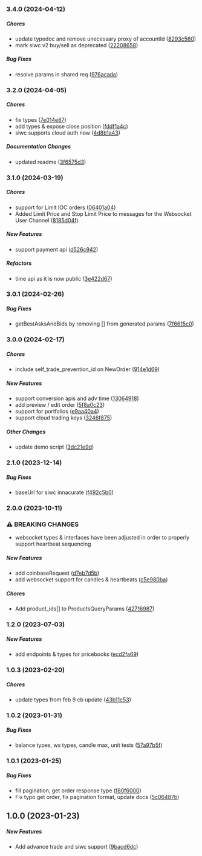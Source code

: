 ### 3.4.0 (2024-04-12)

##### Chores

*  update typedoc and remove unecessary proxy of accountId ([8293c560](https://github.com/joshjancula/coinbase-advanced-node/commit/8293c5605ed2a45501d981a940184b3bc5bb2db1))
*  mark siwc v2 buy/sell as deprecated ([22208658](https://github.com/joshjancula/coinbase-advanced-node/commit/22208658a5ab59e9152a959807072809ec945a7c))

##### Bug Fixes

*  resolve params in shared req ([976acada](https://github.com/joshjancula/coinbase-advanced-node/commit/976acada320d14e04ef9b6a76d44faf0e0e98ef0))

### 3.2.0 (2024-04-05)

##### Chores

*  fix types ([7e014e87](https://github.com/joshjancula/coinbase-advanced-node/commit/7e014e87af6e889227e5e4ff72143b8c334cdd18))
*  add types & expose close position ([fddf1a4c](https://github.com/joshjancula/coinbase-advanced-node/commit/fddf1a4c90a5bff00e0d1509bd3b3a30baca0854))
*  siwc supports cloud auth now ([4d8b1a43](https://github.com/joshjancula/coinbase-advanced-node/commit/4d8b1a437a150e161498710e136d8a4f4e37a37d))

##### Documentation Changes

*  updated readme ([3f6575d3](https://github.com/joshjancula/coinbase-advanced-node/commit/3f6575d3744137d44345d0efa9c16bd33b58be23))

### 3.1.0 (2024-03-19)

##### Chores

*  support for Limit IOC orders ([06401a04](https://github.com/joshjancula/coinbase-advanced-node/commit/06401a049bf7d0b16670e6bacb7df1d19e0f0580))
*  Added Limit Price and Stop Limit Price to messages for the Websocket User Channel ([8185d04f](https://github.com/joshjancula/coinbase-advanced-node/commit/8185d04f23f921e3151542935e2f3a48325333df))

##### New Features

*  support payment api ([d526c942](https://github.com/joshjancula/coinbase-advanced-node/commit/d526c9428d116577a18f773d58ae3d586ed5ebe9))

##### Refactors

*  time api as it is now public ([3e422d67](https://github.com/joshjancula/coinbase-advanced-node/commit/3e422d6770b7399379f893285cd83b0116c92956))

### 3.0.1 (2024-02-26)

##### Bug Fixes

*  getBestAsksAndBids by removing [] from generated params ([7f6615c0](https://github.com/joshjancula/coinbase-advanced-node/commit/7f6615c0c7dce0b10756dda21bad726b13cd92d3))

### 3.0.0 (2024-02-17)

##### Chores

*  include self_trade_prevention_id on NewOrder ([914e1d69](https://github.com/joshjancula/coinbase-advanced-node/commit/914e1d69cd1c696665dce10aa6609b7e8fd59e98))

##### New Features

*  support conversion apis and adv time ([13064918](https://github.com/joshjancula/coinbase-advanced-node/commit/1306491837f56cb08d3ccb0c2bf0ae80bcf4e16b))
*  add preview / edit order ([5f8a0c23](https://github.com/joshjancula/coinbase-advanced-node/commit/5f8a0c238c0dee82ffa025f204edb8c61b1eacc4))
*  support for portfolios ([e9aa40a4](https://github.com/joshjancula/coinbase-advanced-node/commit/e9aa40a4990b018e3bc99d8303ee3c80d0f1677b))
*  support cloud trading keys ([3246f875](https://github.com/joshjancula/coinbase-advanced-node/commit/3246f875c07457456b5112529912d7a065944c08))

##### Other Changes

*  update demo script ([3dc21e9d](https://github.com/joshjancula/coinbase-advanced-node/commit/3dc21e9dbbe616b3b406ad04af6b83b76de6c241))

### 2.1.0 (2023-12-14)

##### Bug Fixes

*  baseUrl for siwc innacurate ([f492c5b0](https://github.com/joshjancula/coinbase-advanced-node/commit/f492c5b0911539d0ef61d31bbcff434322b81a1a))

### 2.0.0 (2023-10-11)

### ⚠ BREAKING CHANGES

* websocket types & interfaces have been adjusted in order to properly support heartbeat sequencing

##### New Features

*  add coinbaseRequest ([d7eb7d5b](https://github.com/joshjancula/coinbase-advanced-node/commit/d7eb7d5bc78344648bb7b0c60ad0dea9c31ff07f))
*  add websocket support for candles & heartbeats ([c5e980ba](https://github.com/joshjancula/coinbase-advanced-node/commit/c5e980ba8ee4ab8befb5ae9575af1b0f805f9aae))

##### Chores

 *  Add product_ids[] to ProductsQueryParams ([42716987](https://github.com/joshjancula/coinbase-advanced-node/commit/427169879982dc848e4811e6772437bd69ead8d9))

### 1.2.0 (2023-07-03)

##### New Features

*  add endpoints & types for pricebooks ([ecd2fa69](https://github.com/joshjancula/coinbase-advanced-node/commit/ecd2fa69a32c23aa4550f221fab558766ca546e4))

### 1.0.3 (2023-02-20)

##### Chores

*  update types from feb 9 cb update ([43b11c53](https://github.com/joshjancula/coinbase-advanced-node/commit/43b11c5398e0abdd5e9494807c311c25549344e9))

### 1.0.2 (2023-01-31)

##### Bug Fixes

*  balance types, ws types, candle max, unit tests ([57a97b5f](https://github.com/joshjancula/coinbase-advanced-node/commit/57a97b5f2bf3f27e9730bf2bdcea6e40f55fd6a4))


### 1.0.1 (2023-01-25)

##### Bug Fixes

*  fill pagination, get order response type ([f80f6000](https://github.com/joshjancula/coinbase-advanced-node/commit/f80f60000d0db1b871c87f0d3d2426640b9c4bb8))
*  Fix typo get order, fix pagination format, update docs ([5c06487b](https://github.com/joshjancula/coinbase-advanced-node/commit/5c06487ba58767772a7c61b655f8ba1bdd73fe12))


## 1.0.0 (2023-01-23)

##### New Features

*  Add advance trade and siwc support ([9bacd6dc](https://github.com/joshjancula/coinbase-advanced-node/commit/9bacd6dc89a23f57ca40fe61f9f0a8dcd77e725c))
